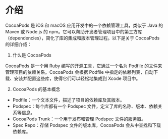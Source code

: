 # 介绍

CocoaPods 是 iOS 和 macOS 应用开发中的一个依赖管理工具，类似于 Java 的 Maven 或 Node.js 的 npm。它可以帮助开发者管理项目中的第三方库（dependencies），简化了库的集成和版本管理过程。以下是关于 CocoaPods 的详细介绍：

1. 什么是 CocoaPods

CocoaPods 是一个用 Ruby 编写的开源工具，它通过一个名为 Podfile 的文件来管理项目的依赖关系。CocoaPods 会根据 Podfile 中指定的依赖列表，自动下载、安装并配置这些库，使得它们可以轻松地集成到 Xcode 项目中。

2. CocoaPods 的基本概念

-   Podfile：一个文本文件，描述了项目的依赖库及其版本。
-   Podspec：每个库都有一个 Podspec 文件，定义了库的名称、版本、依赖关系等信息。
-   CocoaPods Trunk：一个用于发布和管理 Podspec 文件的服务器。
-   Spec Repo：存储 Podspec 文件的版本库，CocoaPods 会从中查找和下载依赖库。

